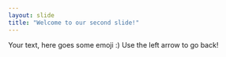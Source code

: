 ```yaml
---
layout: slide
title: "Welcome to our second slide!"
---
```

Your text, here goes some emoji :)
Use the left arrow to go back!
